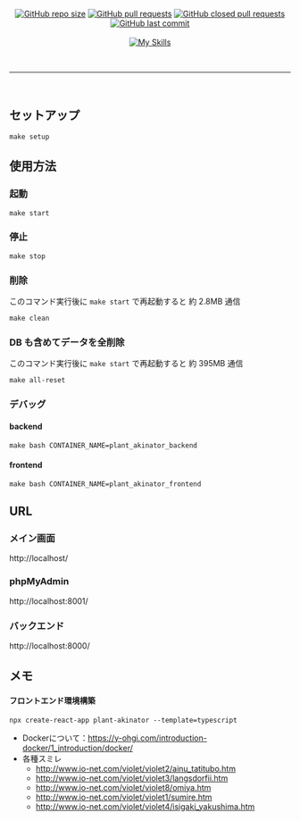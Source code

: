 <br/><br/>

<p align="center">
<a href="https://shields.io/"><img alt="GitHub repo size" src="https://img.shields.io/github/repo-size/Sgi114/plant_akinator"></a>
<a href="https://shields.io/"><img alt="GitHub pull requests" src="https://img.shields.io/github/issues-pr-raw/Sgi114/plant_akinator"></a>
<a href="https://shields.io/"><img alt="GitHub closed pull requests" src="https://img.shields.io/github/issues-pr-closed-raw/Sgi114/plant_akinator"></a>
<a href="https://shields.io/"><img alt="GitHub last commit" src="https://img.shields.io/github/last-commit/Sgi114/plant_akinator"></a>
<br/><br/>
<a href="https://skillicons.dev"><img alt="My Skills" src="https://skillicons.dev/icons?i=js,ts,html,css,react,materialui,python,mysql,docker"></a>
</p>

<br/>

---

<br/>

## セットアップ

```
make setup
```

## 使用方法

### 起動

```
make start
```

### 停止

```
make stop
```

### 削除

このコマンド実行後に `make start` で再起動すると 約 2.8MB 通信

```
make clean
```

### DB も含めてデータを全削除

このコマンド実行後に `make start` で再起動すると 約 395MB 通信

```
make all-reset
```

### デバッグ
#### backend
```
make bash CONTAINER_NAME=plant_akinator_backend
```

#### frontend
```
make bash CONTAINER_NAME=plant_akinator_frontend
```

## URL

### メイン画面

http://localhost/

### phpMyAdmin

http://localhost:8001/

### バックエンド

http://localhost:8000/

<!-- ## 使用方法
```
python backend\main.py
cd frontend
npm start
``` -->

## メモ

#### フロントエンド環境構築

```
npx create-react-app plant-akinator --template=typescript
```

- Dockerについて：https://y-ohgi.com/introduction-docker/1_introduction/docker/
- 各種スミレ
  - http://www.io-net.com/violet/violet2/ainu_tatitubo.htm
  - http://www.io-net.com/violet/violet3/langsdorfii.htm
  - http://www.io-net.com/violet/violet8/omiya.htm
  - http://www.io-net.com/violet/violet1/sumire.htm
  - http://www.io-net.com/violet/violet4/isigaki_yakushima.htm

